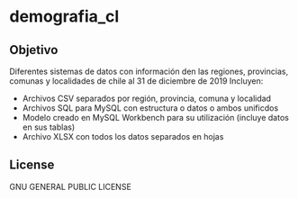 # demografia_cl
## Objetivo

Diferentes sistemas de datos con información den las regiones, provincias, comunas y localidades de chile al 31 de diciembre de 2019
Incluyen:
- Archivos CSV separados por región, provincia, comuna y localidad
- Archivos SQL para MySQL con estructura o datos o ambos unificdos
- Modelo creado en MySQL Workbench para su utilización (incluye datos en sus tablas)
- Archivo XLSX con todos los datos separados en hojas

## License

GNU GENERAL PUBLIC LICENSE
